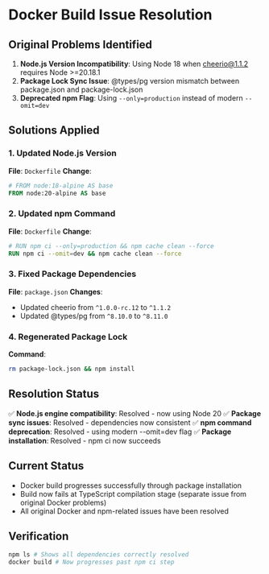 # Docker Build Issue Resolution

## Original Problems Identified
1. **Node.js Version Incompatibility**: Using Node 18 when cheerio@1.1.2 requires Node >=20.18.1
2. **Package Lock Sync Issue**: @types/pg version mismatch between package.json and package-lock.json
3. **Deprecated npm Flag**: Using `--only=production` instead of modern `--omit=dev`

## Solutions Applied

### 1. Updated Node.js Version
**File**: `Dockerfile`
**Change**: 
```dockerfile
# FROM node:18-alpine AS base
FROM node:20-alpine AS base
```

### 2. Updated npm Command
**File**: `Dockerfile`
**Change**:
```dockerfile
# RUN npm ci --only=production && npm cache clean --force
RUN npm ci --omit=dev && npm cache clean --force
```

### 3. Fixed Package Dependencies
**File**: `package.json`
**Changes**:
- Updated cheerio from `^1.0.0-rc.12` to `^1.1.2`
- Updated @types/pg from `^8.10.0` to `^8.11.0`

### 4. Regenerated Package Lock
**Command**: 
```bash
rm package-lock.json && npm install
```

## Resolution Status
✅ **Node.js engine compatibility**: Resolved - now using Node 20
✅ **Package sync issues**: Resolved - dependencies now consistent
✅ **npm command deprecation**: Resolved - using modern --omit=dev flag
✅ **Package installation**: Resolved - npm ci now succeeds

## Current Status
- Docker build progresses successfully through package installation
- Build now fails at TypeScript compilation stage (separate issue from original Docker problems)
- All original Docker and npm-related issues have been resolved

## Verification
```bash
npm ls # Shows all dependencies correctly resolved
docker build # Now progresses past npm ci step
```